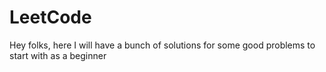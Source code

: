 # LeetCode
Hey folks, here I will have a bunch of solutions for some good problems to start with as a beginner
